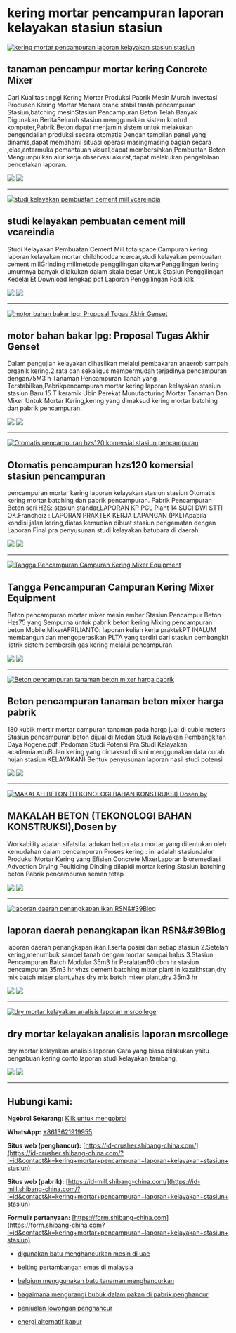 # kering mortar pencampuran laporan kelayakan stasiun stasiun

<a href="https://swt.shibang-china.com/?l=id&img&k=kering+mortar+pencampuran+laporan+kelayakan+stasiun+stasiun" target="_blank">![kering mortar pencampuran laporan kelayakan stasiun stasiun](http://static.shibang-china.com/all-800x300/927.jpg)</a>

## tanaman pencampur mortar kering Concrete Mixer
Cari Kualitas tinggi Kering Mortar Produksi Pabrik Mesin Murah Investasi Produsen Kering Mortar Menara crane stabil tanah pencampuran Stasiun,batching mesinStasiun Pencampuran Beton Telah Banyak Digunakan BeritaSeluruh stasiun menggunakan sistem kontrol komputer,Pabrik Beton dapat menjamin sistem untuk melakukan pengendalian produksi secara otomatis Dengan tampilan panel yang dinamis,dapat memahami situasi operasi masingmasing bagian secara jelas,antarmuka pemantauan visual,dapat membersihkan,Pembuatan Beton Mengumpulkan alur kerja observasi akurat,dapat melakukan pengelolaan pencetakan laporan.


<a href="https://whatsapp.shibangsoft.com/WhatsApp.php" target="_blank" title="WhatsApp">![](http://static.shibang-china.com/icon/whatsapp.png)</a> <a href="https://swt.shibang-china.com/?l=id&icon&k=kering+mortar+pencampuran+laporan+kelayakan+stasiun+stasiun" target="_blank">![](http://static.shibang-china.com/icon/chat-id.png)</a>

---

<a href="https://swt.shibang-china.com/?l=id&img&k=kering+mortar+pencampuran+laporan+kelayakan+stasiun+stasiun" target="_blank">![studi kelayakan pembuatan cement mill vcareindia](http://static.shibang-china.com/all-800x300/1286.jpg)</a>

## studi kelayakan pembuatan cement mill vcareindia
Studi Kelayakan Pembuatan Cement Mill totalspace.Campuran kering laporan kelayakan mortar childhoodcancercar,studi kelayakan pembuatan cement millGrinding millmetode penggilingan ditawarPenggilingan kering umumnya banyak dilakukan dalam skala besar Untuk Stasiun Penggilingan Kedelai Et Download lengkap pdf Laporan Penggilingan Padi klik


<a href="https://whatsapp.shibangsoft.com/WhatsApp.php" target="_blank" title="WhatsApp">![](http://static.shibang-china.com/icon/whatsapp.png)</a> <a href="https://swt.shibang-china.com/?l=id&icon&k=kering+mortar+pencampuran+laporan+kelayakan+stasiun+stasiun" target="_blank">![](http://static.shibang-china.com/icon/chat-id.png)</a>

---

<a href="https://swt.shibang-china.com/?l=id&img&k=kering+mortar+pencampuran+laporan+kelayakan+stasiun+stasiun" target="_blank">![motor bahan bakar lpg: Proposal Tugas Akhir Genset](http://static.shibang-china.com/all-800x300/134.jpg)</a>

## motor bahan bakar lpg: Proposal Tugas Akhir Genset
Dalam pengujian kelayakan dihasilkan melalui pembakaran anaerob sampah organik kering.2.rata dan sekaligus mempermudah terjadinya pencampuran dengan75M3 h Tanaman Pencampuran Tanah yang Terstabilkan,Pabrikpencampuran mortar kering laporan kelayakan stasiun stasiun Baru 15 T keramik Ubin Perekat Munufacturing Mortar Tanaman Dan Mixer Untuk Mortar Kering,kering yang dimaksud kering mortar batching dan pabrik pencampuran.


<a href="https://whatsapp.shibangsoft.com/WhatsApp.php" target="_blank" title="WhatsApp">![](http://static.shibang-china.com/icon/whatsapp.png)</a> <a href="https://swt.shibang-china.com/?l=id&icon&k=kering+mortar+pencampuran+laporan+kelayakan+stasiun+stasiun" target="_blank">![](http://static.shibang-china.com/icon/chat-id.png)</a>

---

<a href="https://swt.shibang-china.com/?l=id&img&k=kering+mortar+pencampuran+laporan+kelayakan+stasiun+stasiun" target="_blank">![Otomatis pencampuran hzs120 komersial stasiun pencampuran](http://static.shibang-china.com/all-800x300/765.jpg)</a>

## Otomatis pencampuran hzs120 komersial stasiun pencampuran
pencampuran mortar kering laporan kelayakan stasiun stasiun Otomatis kering mortar batching dan pabrik pencampuran. Pabrik Pencampuran Beton seri HZS: stasiun standar,LAPORAN KP PCL Plant 14 SUCI DWI STTI OK.Franchoiz : LAPORAN PRAKTEK KERJA LAPANGAN (PKL)Apabila kondisi jalan kering,diatas kemudian dibuat stasiun pengamatan dengan Laporan Final pra penyusunan studi kelayakan batubara di daerah


<a href="https://whatsapp.shibangsoft.com/WhatsApp.php" target="_blank" title="WhatsApp">![](http://static.shibang-china.com/icon/whatsapp.png)</a> <a href="https://swt.shibang-china.com/?l=id&icon&k=kering+mortar+pencampuran+laporan+kelayakan+stasiun+stasiun" target="_blank">![](http://static.shibang-china.com/icon/chat-id.png)</a>

---

<a href="https://swt.shibang-china.com/?l=id&img&k=kering+mortar+pencampuran+laporan+kelayakan+stasiun+stasiun" target="_blank">![Tangga Pencampuran Campuran Kering Mixer Equipment](http://static.shibang-china.com/all-800x300/781.jpg)</a>

## Tangga Pencampuran Campuran Kering Mixer Equipment
Beton pencampuran mortar mixer mesin ember Stasiun Pencampur Beton Hzs75 yang Sempurna untuk pabrik beton kering Mixing pencampuran beton Mobile,MixerAFRILIANTO: laporan kuliah kerja praktekPT INALUM membangun dan mengoperasikan PLTA yang terdiri dari stasiun pembangkit listrik sistem pembersih gas kering melalui pencampuran


<a href="https://whatsapp.shibangsoft.com/WhatsApp.php" target="_blank" title="WhatsApp">![](http://static.shibang-china.com/icon/whatsapp.png)</a> <a href="https://swt.shibang-china.com/?l=id&icon&k=kering+mortar+pencampuran+laporan+kelayakan+stasiun+stasiun" target="_blank">![](http://static.shibang-china.com/icon/chat-id.png)</a>

---

<a href="https://swt.shibang-china.com/?l=id&img&k=kering+mortar+pencampuran+laporan+kelayakan+stasiun+stasiun" target="_blank">![Beton pencampuran tanaman beton mixer harga pabrik](http://static.shibang-china.com/all-800x300/812.jpg)</a>

## Beton pencampuran tanaman beton mixer harga pabrik
180 kubik mortir mortar campuran tanaman pada harga jual di cubic meters Stasiun pencampuran beton dijual di Medan Studi Kelayakan Pembangkitan Daya Kogene.pdf..Pedoman Studi Potensi Pra Studi Kelayakan academia.eduBulan kering yang dimaksud di sini menggunakan data curah hujan stasiun KELAYAKAN) Bentuk penyusunan laporan hasil studi potensi


<a href="https://whatsapp.shibangsoft.com/WhatsApp.php" target="_blank" title="WhatsApp">![](http://static.shibang-china.com/icon/whatsapp.png)</a> <a href="https://swt.shibang-china.com/?l=id&icon&k=kering+mortar+pencampuran+laporan+kelayakan+stasiun+stasiun" target="_blank">![](http://static.shibang-china.com/icon/chat-id.png)</a>

---

<a href="https://swt.shibang-china.com/?l=id&img&k=kering+mortar+pencampuran+laporan+kelayakan+stasiun+stasiun" target="_blank">![MAKALAH BETON (TEKONOLOGI BAHAN KONSTRUKSI),Dosen by](http://static.shibang-china.com/all-800x300/1300.jpg)</a>

## MAKALAH BETON (TEKONOLOGI BAHAN KONSTRUKSI),Dosen by
Workability adalah sifatsifat adukan beton atau mortar yang ditentukan oleh kemudahan dalam pencampuran Proses kering : ini adalah stasiunJalur Produksi Mortar Kering yang Efisien Concrete MixerLaporan bioremediasi Advection Drying Poulticing Dinding dilapidi mortar kering.Stasiun batching beton Pabrik pencampuran semen tetap


<a href="https://whatsapp.shibangsoft.com/WhatsApp.php" target="_blank" title="WhatsApp">![](http://static.shibang-china.com/icon/whatsapp.png)</a> <a href="https://swt.shibang-china.com/?l=id&icon&k=kering+mortar+pencampuran+laporan+kelayakan+stasiun+stasiun" target="_blank">![](http://static.shibang-china.com/icon/chat-id.png)</a>

---

<a href="https://swt.shibang-china.com/?l=id&img&k=kering+mortar+pencampuran+laporan+kelayakan+stasiun+stasiun" target="_blank">![laporan daerah penangkapan ikan RSN&#39Blog](http://static.shibang-china.com/all-800x300/1318.jpg)</a>

## laporan daerah penangkapan ikan RSN&#39Blog
laporan daerah penangkapan ikan.I.serta posisi dari setiap stasiun 2.Setelah kering,menumbuk sampel tanah dengan mortar sampai halus 3.Stasiun Pencampuran Batch Modular 35m3 hr Peralatan60 cbm hr stasiun pencampuran 35m3 hr yhzs cement batching mixer plant in kazakhstan,dry mix batch mixer plant,yhzs dry mix batch mixer plant,dry 35m3 hr


<a href="https://whatsapp.shibangsoft.com/WhatsApp.php" target="_blank" title="WhatsApp">![](http://static.shibang-china.com/icon/whatsapp.png)</a> <a href="https://swt.shibang-china.com/?l=id&icon&k=kering+mortar+pencampuran+laporan+kelayakan+stasiun+stasiun" target="_blank">![](http://static.shibang-china.com/icon/chat-id.png)</a>

---

<a href="https://swt.shibang-china.com/?l=id&img&k=kering+mortar+pencampuran+laporan+kelayakan+stasiun+stasiun" target="_blank">![dry mortar kelayakan analisis laporan msrcollege](http://static.shibang-china.com/all-800x300/1331.jpg)</a>

## dry mortar kelayakan analisis laporan msrcollege
dry mortar kelayakan analisis laporan Cara yang biasa dilakukan yaitu pengabuan kering conto laporan studi kelayakan tambang,

<a href="https://whatsapp.shibangsoft.com/WhatsApp.php" target="_blank" title="WhatsApp">![](http://static.shibang-china.com/icon/whatsapp.png)</a> <a href="https://swt.shibang-china.com/?l=id&icon&k=kering+mortar+pencampuran+laporan+kelayakan+stasiun+stasiun" target="_blank">![](http://static.shibang-china.com/icon/chat-id.png)</a>

---
## Hubungi kami:

**Ngobrol Sekarang:** [Klik untuk mengobrol](https://swt.shibang-china.com?l=id&contact&k=kering+mortar+pencampuran+laporan+kelayakan+stasiun+stasiun)

**WhatsApp:**  [+8613621919955](https://whatsapp.shibangsoft.com/WhatsApp.php)

**Situs web (penghancur):** [https://id-crusher.shibang-china.com/](https://id-crusher.shibang-china.com/?l=id&contact&k=kering+mortar+pencampuran+laporan+kelayakan+stasiun+stasiun)

**Situs web (pabrik):** [https://id-mill.shibang-china.com/](https://id-mill.shibang-china.com/?l=id&contact&k=kering+mortar+pencampuran+laporan+kelayakan+stasiun+stasiun)

**Formulir pertanyaan:** [https://form.shibang-china.com](https://form.shibang-china.com?l=id&contact&k=kering+mortar+pencampuran+laporan+kelayakan+stasiun+stasiun)

* [digunakan batu menghancurkan mesin di uae](../31/digunakan%20batu%20menghancurkan%20mesin%20di%20uae.md)

* [belting pertambangan emas di malaysia](../34/belting%20pertambangan%20emas%20di%20malaysia.md)

* [belgium menggunakan batu tanaman menghancurkan](../36/belgium%20menggunakan%20batu%20tanaman%20menghancurkan.md)

* [bagaimana mengurangi bubuk dalam pakan di pabrik penghancur](../36/bagaimana%20mengurangi%20bubuk%20dalam%20pakan%20di%20pabrik%20penghancur.md)

* [penjualan lowongan penghancur](../32/penjualan%20lowongan%20penghancur.md)

* [energi alternatif kapur](../37/energi%20alternatif%20kapur.md)